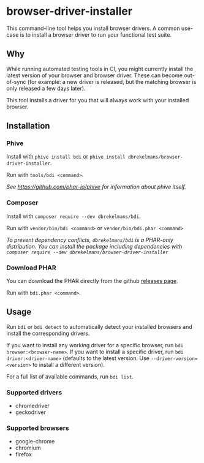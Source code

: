 # browser-driver-installer
This command-line tool helps you install browser drivers.
A common use-case is to install a browser driver to run your functional test suite.

## Why
While running automated testing tools in CI, you might currently install the latest version of your browser and
browser driver. These can become out-of-sync (for example: a new driver is released, but the matching browser is only released
a few days later).

This tool installs a driver for you that will always work with your installed browser.

## Installation
### Phive
Install with `phive install bdi` or `phive install dbrekelmans/browser-driver-installer`.

Run with `tools/bdi <command>`.

_See https://github.com/phar-io/phive for information about phive itself._ 

### Composer
Install with `composer require --dev dbrekelmans/bdi`.

Run with `vendor/bin/bdi <command>` or `vendor/bin/bdi.phar <command>`

_To prevent dependency conflicts, `dbrekelmans/bdi` is a PHAR-only distribution. You can install the package including dependencies with `composer require --dev dbrekelmans/browser-driver-installer`_

### Download PHAR
You can download the PHAR directly from the github [releases page](https://github.com/dbrekelmans/browser-driver-installer/releases).

Run with `bdi.phar <command>`.

## Usage
Run `bdi` or `bdi detect` to automatically detect your installed browsers and install the corresponding drivers.

If you want to install any working driver for a specific browser, run `bdi browser:<browser-name>`.
If you want to install a specific driver, run `bdi driver:<driver-name>` (defaults to the latest version. Use `--driver-version=<version>` to install a different version).

For a full list of available commands, run `bdi list`.

### Supported drivers
* chromedriver
* geckodriver

### Supported browsers
* google-chrome
* chromium
* firefox
